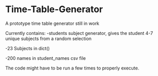 # Time-Table-Generator
A prototype time table generator still in work

Currently contains:
-students subject generator, gives the student 4-7 unique subjects from a random selection

-23 Subjects in dict()

-200 names in student_names csv file

The code might have to be run a few times to properly execute.
